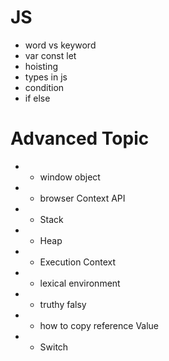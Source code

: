 # JS

- word vs keyword
- var const let
- hoisting
- types in js
- condition
- if else

# Advanced Topic

- - window object
- - browser Context API
- - Stack
- - Heap
- - Execution Context
- - lexical environment
- - truthy falsy
- - how to copy reference Value
- - Switch
